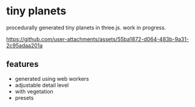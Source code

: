 # tiny planets

procedurally generated tiny planets in three.js. work in progress.


https://github.com/user-attachments/assets/55ba1872-d064-483b-9a31-2c95adaa201a


## features

- generated using web workers
- adjustable detail level
- with vegetation
- presets
